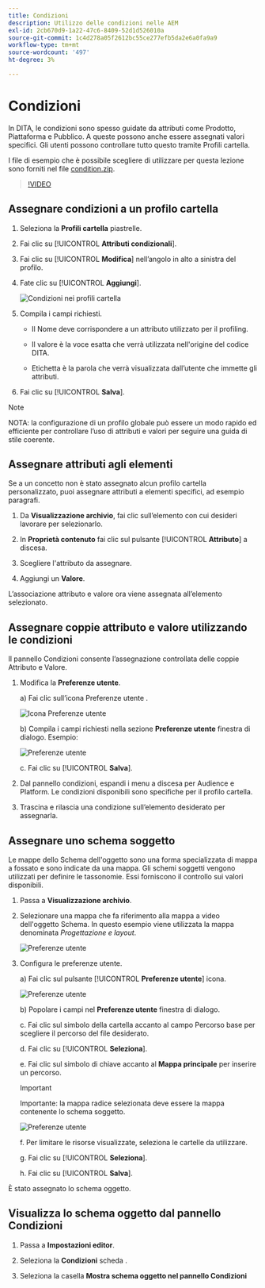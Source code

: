 ```yaml
---
title: Condizioni
description: Utilizzo delle condizioni nelle AEM
exl-id: 2cb670d9-1a22-47c6-8409-52d1d526010a
source-git-commit: 1c4d278a05f2612bc55ce277efb5da2e6a0fa9a9
workflow-type: tm+mt
source-wordcount: '497'
ht-degree: 3%

---
```


# Condizioni

In DITA, le condizioni sono spesso guidate da attributi come Prodotto, Piattaforma e Pubblico. A queste possono anche essere assegnati valori specifici. Gli utenti possono controllare tutto questo tramite Profili cartella.

I file di esempio che è possibile scegliere di utilizzare per questa lezione sono forniti nel file [condition.zip](assets/conditions.zip).

>[!VIDEO](https://video.tv.adobe.com/v/342755?quality=12&learn=on)

## Assegnare condizioni a un profilo cartella

1. Seleziona la **Profili cartella** piastrelle.

2. Fai clic su [!UICONTROL **Attributi condizionali**].

3. Fai clic su [!UICONTROL **Modifica**] nell’angolo in alto a sinistra del profilo.

4. Fate clic su [!UICONTROL **Aggiungi**].

   ![Condizioni nei profili cartella](images/lesson-13/add-name.png)

5. Compila i campi richiesti.

   - Il Nome deve corrispondere a un attributo utilizzato per il profiling.

   - Il valore è la voce esatta che verrà utilizzata nell&#39;origine del codice DITA.

   - Etichetta è la parola che verrà visualizzata dall’utente che immette gli attributi.

6. Fai clic su [!UICONTROL **Salva**].

>[!NOTE]
>
>NOTA: la configurazione di un profilo globale può essere un modo rapido ed efficiente per controllare l’uso di attributi e valori per seguire una guida di stile coerente.

## Assegnare attributi agli elementi

Se a un concetto non è stato assegnato alcun profilo cartella personalizzato, puoi assegnare attributi a elementi specifici, ad esempio paragrafi.

1. Da **Visualizzazione archivio**, fai clic sull’elemento con cui desideri lavorare per selezionarlo.

2. In **Proprietà contenuto** fai clic sul pulsante [!UICONTROL **Attributo**] a discesa.

3. Scegliere l&#39;attributo da assegnare.

4. Aggiungi un **Valore**.

L’associazione attributo e valore ora viene assegnata all’elemento selezionato.

## Assegnare coppie attributo e valore utilizzando le condizioni

Il pannello Condizioni consente l’assegnazione controllata delle coppie Attributo e Valore.

1. Modifica la **Preferenze utente**.

   a) Fai clic sull’icona Preferenze utente .

   ![Icona Preferenze utente](images/lesson-13/user-prefs-icon.png)

   b) Compila i campi richiesti nella sezione **Preferenze utente** finestra di dialogo. Esempio:

   ![Preferenze utente](images/lesson-13/user-preferences.png)

   c. Fai clic su [!UICONTROL **Salva**].

2. Dal pannello condizioni, espandi i menu a discesa per Audience e Platform. Le condizioni disponibili sono specifiche per il profilo cartella.

3. Trascina e rilascia una condizione sull’elemento desiderato per assegnarla.

## Assegnare uno schema soggetto

Le mappe dello Schema dell&#39;oggetto sono una forma specializzata di mappa a fossato e sono indicate da una mappa. Gli schemi soggetti vengono utilizzati per definire le tassonomie. Essi forniscono il controllo sui valori disponibili.

1. Passa a **Visualizzazione archivio**.

2. Selezionare una mappa che fa riferimento alla mappa a video dell&#39;oggetto Schema. In questo esempio viene utilizzata la mappa denominata _Progettazione e layout_.

   ![Preferenze utente](images/lesson-13/subject-scheme-map.png)

3. Configura le preferenze utente.

   a) Fai clic sul pulsante [!UICONTROL **Preferenze utente**] icona.

   ![Preferenze utente](images/lesson-13/user-prefs-icon-2.png)

   b) Popolare i campi nel **Preferenze utente** finestra di dialogo.

   c. Fai clic sul simbolo della cartella accanto al campo Percorso base per scegliere il percorso del file desiderato.

   d. Fai clic su [!UICONTROL **Seleziona**].

   e. Fai clic sul simbolo di chiave accanto al **Mappa principale** per inserire un percorso.

   >[!IMPORTANT]
   >
   >Importante: la mappa radice selezionata deve essere la mappa contenente lo schema soggetto.

   ![Preferenze utente](images/lesson-13/user-preferences-2.png)

   f. Per limitare le risorse visualizzate, seleziona le cartelle da utilizzare.

   g. Fai clic su [!UICONTROL **Seleziona**].

   h. Fai clic su [!UICONTROL **Salva**].

È stato assegnato lo schema oggetto.

## Visualizza lo schema oggetto dal pannello Condizioni

1. Passa a **Impostazioni editor**.

2. Seleziona la **Condizioni** scheda .

3. Seleziona la casella **Mostra schema oggetto nel pannello Condizioni**
